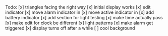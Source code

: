 Todo:
[x] triangles facing the right way
[x] initial display works
[x] edit indicator
[x] move alarm indicator in
[x] move active indicator in
[x] add battery indicator
[x] add section for light testing
[x] make time actually pass
[x] make edit for clock be different
[x] light patterns
[x] make alarm get triggered
[x] display turns off after a while
[ ] cool background